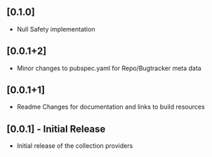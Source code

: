 ## [0.1.0]

* Null Safety implementation

## [0.0.1+2]

* Minor changes to pubspec.yaml for Repo/Bugtracker meta data

## [0.0.1+1]

* Readme Changes for documentation and links to build resources

## [0.0.1] - Initial Release

* Initial release of the collection providers
